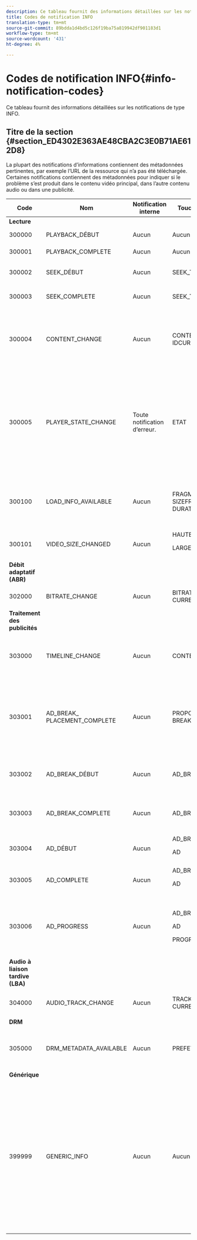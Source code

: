 ```yaml
---
description: Ce tableau fournit des informations détaillées sur les notifications de type INFO.
title: Codes de notification INFO
translation-type: tm+mt
source-git-commit: 89bdda1d4bd5c126f19ba75a819942df901183d1
workflow-type: tm+mt
source-wordcount: '431'
ht-degree: 4%

---
```



# Codes de notification INFO{#info-notification-codes}

Ce tableau fournit des informations détaillées sur les notifications de type INFO.

## Titre de la section {#section_ED4302E363AE48CBA2C3E0B71AE612D8}

La plupart des notifications d’informations contiennent des métadonnées pertinentes, par exemple l’URL de la ressource qui n’a pas été téléchargée. Certaines notifications contiennent des métadonnées pour indiquer si le problème s’est produit dans le contenu vidéo principal, dans l’autre contenu audio ou dans une publicité.

<table frame="all" colsep="1" rowsep="1" id="table_503463046E764A87B10EB5D8B294EB23"> 
 <thead> 
  <tr rowsep="1"> 
   <th colname="1" class="entry"> Code </th> 
   <th colname="2" class="entry"> Nom </th> 
   <th colname="3" class="entry"> Notification interne </th> 
   <th colname="4" class="entry"> Touches de métadonnées </th> 
   <th colname="5" class="entry"> Commentaires </th> 
  </tr> 
 </thead>
 <tbody> 
  <tr rowsep="1"> 
   <td colname="1"><b>Lecture</b> </td> 
   <td colname="2"> </td> 
   <td colname="3"> </td> 
   <td colname="4"> </td> 
   <td colname="5"> </td> 
  </tr> 
  <tr rowsep="1"> 
   <td colname="1"><span class="codeph"> 300000  </span> </td> 
   <td colname="2"><span class="codeph"> PLAYBACK_DÉBUT  </span> </td> 
   <td colname="3"> Aucun </td> 
   <td colname="4"> Aucun </td> 
   <td colname="5"> La lecture a commencé. </td> 
  </tr> 
  <tr rowsep="1"> 
   <td colname="1"><span class="codeph"> 300001  </span> </td> 
   <td colname="2"><span class="codeph"> PLAYBACK_COMPLETE  </span> </td> 
   <td colname="3"> Aucun </td> 
   <td colname="4"> Aucun </td> 
   <td colname="5"> La lecture est terminée. </td> 
  </tr> 
  <tr rowsep="1"> 
   <td colname="1"><span class="codeph"> 300002  </span> </td> 
   <td colname="2"><span class="codeph"> SEEK_DÉBUT  </span> </td> 
   <td colname="3"> Aucun </td> 
   <td colname="4"><span class="codeph"> SEEK_TIME</span> </td> 
   <td colname="5"> Une opération de recherche a été lancée. </td> 
  </tr> 
  <tr rowsep="1"> 
   <td colname="1"><span class="codeph"> 300003  </span> </td> 
   <td colname="2"><span class="codeph"> SEEK_COMPLETE  </span> </td> 
   <td colname="3"> Aucun </td> 
   <td colname="4"><span class="codeph"> SEEK_TIME</span> </td> 
   <td colname="5"> Opération de recherche terminée. </td> 
  </tr> 
  <tr rowsep="1"> 
   <td colname="1"><span class="codeph"> 300004  </span> </td> 
   <td colname="2"><span class="codeph"> CONTENT_CHANGE  </span> </td> 
   <td colname="3"> Aucun </td> 
   <td colname="4"> <span class="codeph"> CONTENT_</span> <span class="codeph"> IDCURRENT_MEDIA_TIME</span> </td> 
   <td colname="5"> Le temps de lecture actuel a franchi la frontière entre le contenu principal et le contenu alternatif. </td> 
  </tr> 
  <tr rowsep="1"> 
   <td colname="1"><span class="codeph"> 300005  </span> </td> 
   <td colname="2"><span class="codeph"> PLAYER_STATE_CHANGE  </span> </td> 
   <td colname="3"> <p>Toute notification d’erreur. </p> </td> 
   <td colname="4"><span class="codeph"> ETAT  </span> </td> 
   <td colname="5"> L'état du lecteur a changé. Lorsque l’état est ERROR, la notification interne est l’objet de notification d’erreur qui a déclenché le basculement vers l’état ERROR. </td> 
  </tr> 
  <tr rowsep="1"> 
   <td colname="1"><span class="codeph"> 300100  </span> </td> 
   <td colname="2"><span class="codeph"> LOAD_INFO_AVAILABLE  </span> </td> 
   <td colname="3"> <p>Aucun </p> </td> 
   <td colname="4"> <span class="codeph"> FRAGMENT_</span> <span class="codeph"> URLFRAGMENT_</span> <span class="codeph"> SIZEFRAGMENT_DOWNLOAD_</span> <span class="codeph"> DURATIONPERIOD_INDEX</span> </td> 
   <td colname="5"> Fournit des informations relatives à la manière dont les segments de vidéo sont téléchargés. </td> 
  </tr> 
  <tr rowsep="1"> 
   <td colname="1"><span class="codeph"> 300101  </span> </td> 
   <td colname="2"><span class="codeph"> VIDEO_SIZE_CHANGED  </span> </td> 
   <td colname="3"> <p>Aucun </p> </td> 
   <td colname="4"> <span class="codeph"> HAUTEUR</span> <p><span class="codeph"> LARGEUR</span> </p> </td> 
   <td colname="5"> La taille de la fenêtre de lecture vidéo a changé. </td> 
  </tr> 
  <tr rowsep="1"> 
   <td colname="1"><b>Débit adaptatif (ABR)</b> </td> 
   <td colname="2"> </td> 
   <td colname="3"> </td> 
   <td colname="4"> </td> 
   <td colname="5"> </td> 
  </tr> 
  <tr rowsep="1"> 
   <td colname="1"><span class="codeph"> 302000  </span> </td> 
   <td colname="2"><span class="codeph"> BITRATE_CHANGE  </span> </td> 
   <td colname="3"> <p>Aucun </p> </td> 
   <td colname="4"><span class="codeph"> BITRATE  </span><span class="codeph"> CURRENT_MEDIA_TIME  </span> </td> 
   <td colname="5"> Le débit de la vidéo a changé. </td> 
  </tr> 
  <tr rowsep="1"> 
   <td colname="1"><b>Traitement des publicités  </b> </td> 
   <td colname="2"> </td> 
   <td colname="3"> </td> 
   <td colname="4"> </td> 
   <td colname="5"> </td> 
  </tr> 
  <tr rowsep="1"> 
   <td colname="1"><span class="codeph"> 303000  </span> </td> 
   <td colname="2"><span class="codeph"> TIMELINE_CHANGE  </span> </td> 
   <td colname="3"> <p>Aucun </p> </td> 
   <td colname="4"><span class="codeph"> CONTENT_ID  </span><span class="codeph"> PERIOD_INDEX  </span> </td> 
   <td colname="5"> La chronologie a changé (par exemple, un autre contenu a été ajouté ou supprimé). </td> 
  </tr> 
  <tr rowsep="1"> 
   <td colname="1"><span class="codeph"> 303001  </span> </td> 
   <td colname="2"><span class="codeph"> AD_BREAK_ PLACEMENT_COMPLETE  </span> </td> 
   <td colname="3"> <p>Aucun </p> </td> 
   <td colname="4"> <span class="codeph"> PROPOSED_AD_</span> <span class="codeph"> BREAKACCEPTED_AD_BREAK</span> </td> 
   <td colname="5"> TVSDK a accepté une coupure publicitaire proposée et l’a placée (en tout ou en partie) sur la chronologie de la lecture. </td> 
  </tr> 
  <tr rowsep="1"> 
   <td colname="1"><span class="codeph"> 303002  </span> </td> 
   <td colname="2"><span class="codeph"> AD_BREAK_DÉBUT  </span> </td> 
   <td colname="3"> <p>Aucun </p> </td> 
   <td colname="4"><span class="codeph"> AD_BREAK  </span> </td> 
   <td colname="5"> La lecture d’une coupure publicitaire particulière a commencé. </td> 
  </tr> 
  <tr rowsep="1"> 
   <td colname="1"><span class="codeph"> 303003  </span> </td> 
   <td colname="2"><span class="codeph"> AD_BREAK_COMPLETE  </span> </td> 
   <td colname="3"> <p>Aucun </p> </td> 
   <td colname="4"><span class="codeph"> AD_BREAK  </span> </td> 
   <td colname="5"> La lecture d'une coupure publicitaire particulière est terminée. </td> 
  </tr> 
  <tr rowsep="1"> 
   <td colname="1"><span class="codeph"> 303004  </span> </td> 
   <td colname="2"><span class="codeph"> AD_DÉBUT  </span> </td> 
   <td colname="3"> <p>Aucun </p> </td> 
   <td colname="4"> <span class="codeph"> AD_BREAK</span> <p><span class="codeph"> AD</span> </p> </td> 
   <td colname="5"> La lecture d'une publicité particulière a commencé. </td> 
  </tr> 
  <tr rowsep="1"> 
   <td colname="1"><span class="codeph"> 303005  </span> </td> 
   <td colname="2"><span class="codeph"> AD_COMPLETE  </span> </td> 
   <td colname="3"> <p>Aucun </p> </td> 
   <td colname="4"> <span class="codeph"> AD_BREAK</span> <p><span class="codeph"> AD</span> </p> </td> 
   <td colname="5"> La lecture d'une publicité particulière est terminée. </td> 
  </tr> 
  <tr rowsep="1"> 
   <td colname="1"><span class="codeph"> 303006  </span> </td> 
   <td colname="2"><span class="codeph"> AD_PROGRESS  </span> </td> 
   <td colname="3"> <p>Aucun </p> </td> 
   <td colname="4"> <span class="codeph"> AD_BREAK</span> <p><span class="codeph"> AD</span> </p> <span class="codeph"> PROGRÈS</span> </td> 
   <td colname="5"> La lecture d'une publicité particulière a atteint un certain pourcentage de cette publicité. </td> 
  </tr> 
  <tr rowsep="1"> 
   <td colname="1"><b>Audio à liaison tardive (LBA)</b> </td> 
   <td colname="2"> </td> 
   <td colname="3"> </td> 
   <td colname="4"> </td> 
   <td colname="5"> </td> 
  </tr> 
  <tr rowsep="1"> 
   <td colname="1"><span class="codeph"> 304000  </span> </td> 
   <td colname="2"><span class="codeph"> AUDIO_TRACK_CHANGE  </span> </td> 
   <td colname="3"> <p>Aucun </p> </td> 
   <td colname="4"><span class="codeph"> TRACK_ID  </span><span class="codeph"> CURRENT_MEDIA_TIME  </span> </td> 
   <td colname="5"> <p>La piste audio a changé. </p> </td> 
  </tr> 
  <tr rowsep="1"> 
   <td colname="1"><b>DRM</b> </td> 
   <td colname="2"> </td> 
   <td colname="3"> </td> 
   <td colname="4"> </td> 
   <td colname="5"> </td> 
  </tr> 
  <tr rowsep="1"> 
   <td colname="1"><span class="codeph"> 305000  </span> </td> 
   <td colname="2"><span class="codeph"> DRM_METADATA_AVAILABLE  </span> </td> 
   <td colname="3"> <p>Aucun </p> </td> 
   <td colname="4"><span class="codeph"> PREFETCH_TIMESTAMP  </span> </td> 
   <td colname="5"> <p>De nouvelles données DRM sont disponibles. </p> </td> 
  </tr> 
  <tr rowsep="1"> 
   <td colname="1"><b>Générique</b> </td> 
   <td colname="2"> </td> 
   <td colname="3"> </td> 
   <td colname="4"> </td> 
   <td colname="5"> </td> 
  </tr> 
  <tr rowsep="0"> 
   <td colname="1"><span class="codeph"> 399999  </span> </td> 
   <td colname="2"><span class="codeph"> GENERIC_INFO  </span> </td> 
   <td colname="3"> <p>Aucun </p> </td> 
   <td colname="4"> <p>Aucun </p> </td> 
   <td colname="5"> <p>Marque un événement d’informations générique. Non pas réellement émis par TVSDK. Il ne s’agit que d’un marqueur pour la fin de la plage de codes numériques correspondant aux événements d’information TVSDK. </p> </td> 
  </tr> 
 </tbody> 
</table>

